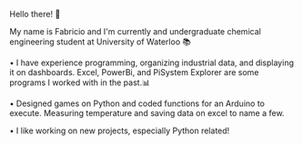 Hello there! :wave:

My name is Fabricio and I'm currently and undergraduate chemical engineering student at University of Waterloo 📚

• I have experience programming, organizing industrial data, and displaying it on dashboards. Excel, PowerBi, and PiSystem Explorer are some programs I worked with in the past.📊

• Designed games on Python and coded functions for an Arduino to execute. Measuring temperature and saving data on excel to name a few. 

• I like working on new projects, especially Python related!  

